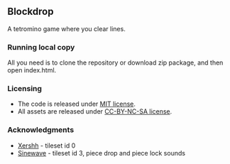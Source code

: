 ## Blockdrop
A tetromino game where you clear lines.

### Running local copy
All you need is to clone the repository or download zip package, and then open index.html.

### Licensing
* The code is released under [MIT license](http://choosealicense.com/licenses/mit/).
* All assets are released under [CC-BY-NC-SA license](http://creativecommons.org/licenses/by-nc-sa/3.0/legalcode).

### Acknowledgments
* [Xershh](http://steamcommunity.com/id/xershh/) - tileset id 0
* [Sinewave](https://twitter.com/sinewaveslicer) - tileset id 3, piece drop and piece lock sounds
